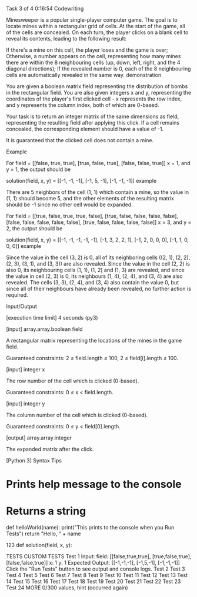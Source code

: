 Task 3 of 4
0:16:54
Codewriting

Minesweeper is a popular single-player computer game. The goal is to locate mines within a rectangular grid of cells. At the start of the game, all of the cells are concealed. On each turn, the player clicks on a blank cell to reveal its contents, leading to the following result:

If there's a mine on this cell, the player loses and the game is over;
Otherwise, a number appears on the cell, representing how many mines there are within the 8 neighbouring cells (up, down, left, right, and the 4 diagonal directions);
If the revealed number is 0, each of the 8 neighbouring cells are automatically revealed in the same way.
demonstration

You are given a boolean matrix field representing the distribution of bombs in the rectangular field. You are also given integers x and y, representing the coordinates of the player's first clicked cell - x represents the row index, and y represents the column index, both of which are 0-based.

Your task is to return an integer matrix of the same dimensions as field, representing the resulting field after applying this click. If a cell remains concealed, the corresponding element should have a value of -1.

It is guaranteed that the clicked cell does not contain a mine.

Example

For
field = [[false, true, true],
         [true, false, true],
         [false, false, true]]
x = 1, and y = 1, the output should be

solution(field, x, y) = [[-1, -1, -1],
                                 [-1, 5, -1],
                                 [-1, -1, -1]]
example

There are 5 neighbors of the cell (1, 1) which contain a mine, so the value in (1, 1) should become 5, and the other elements of the resulting matrix should be -1 since no other cell would be expanded.

For
field = [[true, false, true, true, false],
         [true, false, false, false, false],
         [false, false, false, false, false],
         [true, false, false, false, false]]
x = 3, and y = 2, the output should be

solution(field, x, y) = [[-1, -1, -1, -1, -1],
                                 [-1, 3, 2, 2, 1],
                                 [-1, 2, 0, 0, 0],
                                 [-1, 1, 0, 0, 0]]
example

Since the value in the cell (3, 2) is 0, all of its neighboring cells ((2, 1), (2, 2), (2, 3), (3, 1), and (3, 3)) are also revealed. Since the value in the cell (2, 2) is also 0, its neighbouring cells (1, 1), (1, 2) and (1, 3) are revealed, and since the value in cell (2, 3) is 0, its neighbours (1, 4), (2, 4), and (3, 4) are also revealed. The cells (3, 3), (2, 4), and (3, 4) also contain the value 0, but since all of their neighbours have already been revealed, no further action is required.

Input/Output

[execution time limit] 4 seconds (py3)

[input] array.array.boolean field

A rectangular matrix representing the locations of the mines in the game field.

Guaranteed constraints:
2 ≤ field.length ≤ 100,
2 ≤ field[i].length ≤ 100.

[input] integer x

The row number of the cell which is clicked (0-based).

Guaranteed constraints:
0 ≤ x < field.length.

[input] integer y

The column number of the cell which is clicked (0-based).

Guaranteed constraints:
 0 ≤ y < field[0].length.

[output] array.array.integer

The expanded matrix after the click.

[Python 3] Syntax Tips

# Prints help message to the console
# Returns a string
def helloWorld(name):
    print("This prints to the console when you Run Tests")
    return "Hello, " + name

123
def solution(field, x, y):


TESTS
CUSTOM TESTS
Test 1
Input:
field:
[[false,true,true], 
 [true,false,true], 
 [false,false,true]]
x: 1
y: 1
Expected Output:
[[-1,-1,-1], 
 [-1,5,-1], 
 [-1,-1,-1]]
Click the "Run Tests" button to see output and console logs.
Test 2
Test 3
Test 4
Test 5
Test 6
Test 7
Test 8
Test 9
Test 10
Test 11
Test 12
Test 13
Test 14
Test 15
Test 16
Test 17
Test 18
Test 19
Test 20
Test 21
Test 22
Test 23
Test 24
MORE
0/300
values, hint (occurred again)
